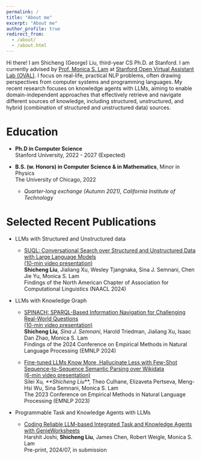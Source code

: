 ```yaml
---
permalink: /
title: "About me"
excerpt: "About me"
author_profile: true
redirect_from: 
  - /about/
  - /about.html
---
```


Hi there! I am Shicheng (George) Liu, third-year CS Ph.D. at Stanford. I am currently advised by [Prof. Monica S. Lam](https://suif.stanford.edu/~lam/) at [Stanford Open Virtual Assistant Lab (OVAL)](https://oval.cs.stanford.edu/). I focus on real-life, practical NLP problems, often drawing perspectives from computer systems and programming languages. My recent research focuses on knowledge agents with LLMs, aiming to enable domain-independent approaches that effectively retrieve and navigate different sources of knowledge, including structured, unstructured, and hybrid (combination of structured and unstructured data) sources.

Education
======
* **Ph.D in Computer Science** <br />
Stanford University, 2022 - 2027 (Expected)

* **B.S. (w. Honors) in Computer Science & in Mathematics**, Minor in Physics <br />
The University of Chicago, 2022 
   - *Quarter-long exchange (Autumn 2021), California Institute of Technology*

Selected Recent Publications
======
* LLMs with Structured and Unstructured data
  - [SUQL: Conversational Search over Structured and Unstructured Data with Large Language Models](https://arxiv.org/abs/2311.09818) <br />
  [(10-min video presentation)](https://drive.google.com/file/d/1apBm1kzgMmijSFqgCBuwpjw23h7VdmQA/view?usp=sharing) <br />
  **Shicheng Liu**, Jialiang Xu, Wesley Tjangnaka, Sina J. Semnani, Chen Jie Yu, Monica S. Lam <br />
  Findings of the North American Chapter of Association for Computational Linguistics (NAACL 2024) <br />

* LLMs with Knowledge Graph
  - [SPINACH: SPARQL-Based Information Navigation for Challenging Real-World Questions](https://arxiv.org/abs/2407.11417) <br />
  [(10-min video presentation)](https://drive.google.com/file/d/1cAirGdcAuRSng4G9r-b_72-07yZG44_P/view?usp=drive_link) <br />
  **Shicheng Liu**<sup>*</sup>, Sina J. Semnani<sup>*</sup>, Harold Triedman, Jialiang Xu, Isaac Dan Zhao, Monica S. Lam <br />
  Findings of the 2024 Conference on Empirical Methods in Natural Language Processing (EMNLP 2024) <br />

  - [Fine-tuned LLMs Know More, Hallucinate Less with Few-Shot Sequence-to-Sequence Semantic Parsing over Wikidata](https://arxiv.org/abs/2305.14202) <br />
  [(6-min video presentation)](https://drive.google.com/file/d/1QwobWmW9sGAvqi4aWwh5ht3DdDcOLu8Q/view?usp=sharing) <br />
  Silei Xu<sup>*</sup>, **Shicheng Liu<sup>*</sup>**, Theo Culhane, Elizaveta Pertseva, Meng-Hsi Wu, Sina Semnani, Monica S. Lam <br />
  The 2023 Conference on Empirical Methods in Natural Language Processing (EMNLP 2023) <br />

* Programmable Task and Knowledge Agents with LLMs
  - [Coding Reliable LLM-based Integrated Task and Knowledge Agents with GenieWorksheets](https://arxiv.org/abs/2407.05674) <br />
  Harshit Joshi, **Shicheng Liu**, James Chen, Robert Weigle, Monica S. Lam <br />
  Pre-print, 2024/07, in submission

<!-- * Machine Learning Cloud APIs
  - [Automated Testing of Software that Uses Machine Learning APIs](http://george1459.github.io/files/ICSE-22-testing.pdf) <br />
  Chengcheng Wan, **Shicheng Liu**, Sophie Xie, Yifan Liu, Henry Hoffmann, Michael Maire, Shan Lu <br />
  44th International Conference on Software Engineering, 2022 (ICSE 2022) <br />

  - [Are Machine Learning Cloud APIs Used Correctly?](http://george1459.github.io/files/ICSE-21-empirical-study.pdf) <br />
  Chengcheng Wan, **Shicheng Liu**, Henry Hoffmann, Michael Maire, Shan Lu <br />
  43rd International Conference on Software Engineering, 2021 (ICSE 2021) <br /> -->

<!-- For details, see my: [CV](http://george1459.github.io/files/Shicheng_Liu_CV_publish.pdf) -->
